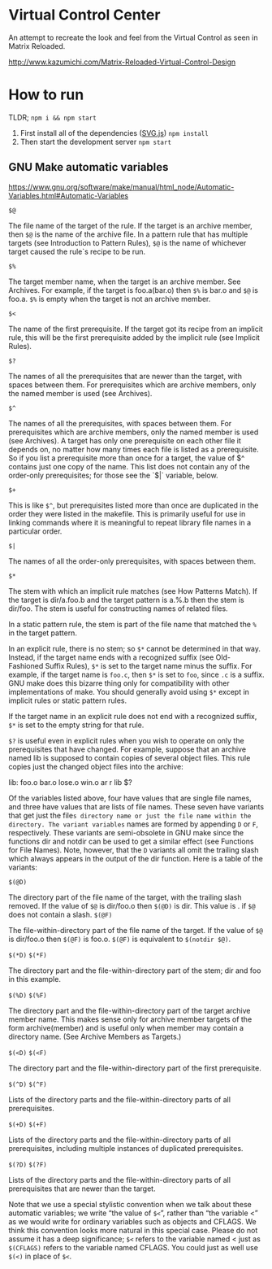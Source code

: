 # Virtual Control Center
An attempt to recreate the look and feel from the Virtual Control as seen in Matrix Reloaded.

http://www.kazumichi.com/Matrix-Reloaded-Virtual-Control-Design

# How to run

TLDR; `npm i && npm start`

1. First install all of the dependencies ([SVG.js](http://svgjs.com/)) `npm install`
2. Then start the development server `npm start`



## GNU Make automatic variables
https://www.gnu.org/software/make/manual/html_node/Automatic-Variables.html#Automatic-Variables

`$@`

The file name of the target of the rule. If the target is an archive member, then `$@` is the name of the archive file. In a pattern rule that has multiple targets (see Introduction to Pattern Rules), `$@` is the name of whichever target caused the rule`s recipe to be run.

`$%`

The target member name, when the target is an archive member. See Archives. For example, if the target is foo.a(bar.o) then `$%` is bar.o and `$@` is foo.a. `$%` is empty when the target is not an archive member.

`$<`

The name of the first prerequisite. If the target got its recipe from an implicit rule, this will be the first prerequisite added by the implicit rule (see Implicit Rules).

`$?`

The names of all the prerequisites that are newer than the target, with spaces between them. For prerequisites which are archive members, only the named member is used (see Archives).

`$^`

The names of all the prerequisites, with spaces between them. For prerequisites which are archive members, only the named member is used (see Archives). A target has only one prerequisite on each other file it depends on, no matter how many times each file is listed as a prerequisite. So if you list a prerequisite more than once for a target, the value of $^ contains just one copy of the name. This list does not contain any of the order-only prerequisites; for those see the `$|` variable, below.

`$+`

This is like `$^`, but prerequisites listed more than once are duplicated in the order they were listed in the makefile. This is primarily useful for use in linking commands where it is meaningful to repeat library file names in a particular order.

`$|`

The names of all the order-only prerequisites, with spaces between them.

`$*`

The stem with which an implicit rule matches (see How Patterns Match). If the target is dir/a.foo.b and the target pattern is a.%.b then the stem is dir/foo. The stem is useful for constructing names of related files.

In a static pattern rule, the stem is part of the file name that matched the `%` in the target pattern.

In an explicit rule, there is no stem; so `$*` cannot be determined in that way. Instead, if the target name ends with a recognized suffix (see Old-Fashioned Suffix Rules), `$*` is set to the target name minus the suffix. For example, if the target name is `foo.c`, then `$*` is set to `foo`, since `.c` is a suffix. GNU make does this bizarre thing only for compatibility with other implementations of make. You should generally avoid using `$*` except in implicit rules or static pattern rules.

If the target name in an explicit rule does not end with a recognized suffix, `$*` is set to the empty string for that rule. 

`$?` is useful even in explicit rules when you wish to operate on only the prerequisites that have changed. For example, suppose that an archive named lib is supposed to contain copies of several object files. This rule copies just the changed object files into the archive:

lib: foo.o bar.o lose.o win.o
        ar r lib $?

Of the variables listed above, four have values that are single file names, and three have values that are lists of file names. These seven have variants that get just the file`s directory name or just the file name within the directory. The variant variables` names are formed by appending `D` or `F`, respectively. These variants are semi-obsolete in GNU make since the functions dir and notdir can be used to get a similar effect (see Functions for File Names). Note, however, that the `D` variants all omit the trailing slash which always appears in the output of the dir function. Here is a table of the variants:

`$(@D)`

The directory part of the file name of the target, with the trailing slash removed. If the value of `$@` is dir/foo.o then `$(@D)` is dir. This value is . if `$@` does not contain a slash.
`$(@F)`

The file-within-directory part of the file name of the target. If the value of `$@` is dir/foo.o then `$(@F)` is foo.o. `$(@F)` is equivalent to `$(notdir $@)`.

`$(*D)`
`$(*F)`

The directory part and the file-within-directory part of the stem; dir and foo in this example.

`$(%D)`
`$(%F)`

The directory part and the file-within-directory part of the target archive member name. This makes sense only for archive member targets of the form archive(member) and is useful only when member may contain a directory name. (See Archive Members as Targets.)

`$(<D)`
`$(<F)`

The directory part and the file-within-directory part of the first prerequisite.

`$(^D)`
`$(^F)`

Lists of the directory parts and the file-within-directory parts of all prerequisites.

`$(+D)`
`$(+F)`

Lists of the directory parts and the file-within-directory parts of all prerequisites, including multiple instances of duplicated prerequisites.

`$(?D)`
`$(?F)`

Lists of the directory parts and the file-within-directory parts of all prerequisites that are newer than the target. 

Note that we use a special stylistic convention when we talk about these automatic variables; we write “the value of `$<`”, rather than “the variable <” as we would write for ordinary variables such as objects and CFLAGS. We think this convention looks more natural in this special case. Please do not assume it has a deep significance; `$<` refers to the variable named < just as `$(CFLAGS)` refers to the variable named CFLAGS. You could just as well use `$(<)` in place of `$<`. 
